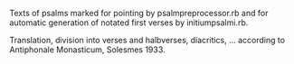 Texts of psalms marked for pointing by psalmpreprocessor.rb
and for automatic generation of notated first verses by initiumpsalmi.rb.

Translation, division into verses and halbverses, diacritics, ... 
according to Antiphonale Monasticum, Solesmes 1933.
